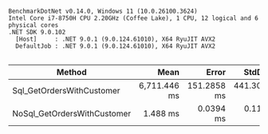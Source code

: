 ```

BenchmarkDotNet v0.14.0, Windows 11 (10.0.26100.3624)
Intel Core i7-8750H CPU 2.20GHz (Coffee Lake), 1 CPU, 12 logical and 6 physical cores
.NET SDK 9.0.102
  [Host]     : .NET 9.0.1 (9.0.124.61010), X64 RyuJIT AVX2
  DefaultJob : .NET 9.0.1 (9.0.124.61010), X64 RyuJIT AVX2


```
| Method                      | Mean         | Error       | StdDev      |
|---------------------------- |-------------:|------------:|------------:|
| Sql_GetOrdersWithCustomer   | 6,711.446 ms | 151.2858 ms | 441.3080 ms |
| NoSql_GetOrdersWithCustomer |     1.488 ms |   0.0394 ms |   0.1123 ms |
